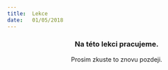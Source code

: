 ```yaml
---
title:  Lekce
date:   01/05/2018
---
```


### <center>Na této lekci pracujeme.</center>
<center>Prosim zkuste to znovu pozdeji.</center>